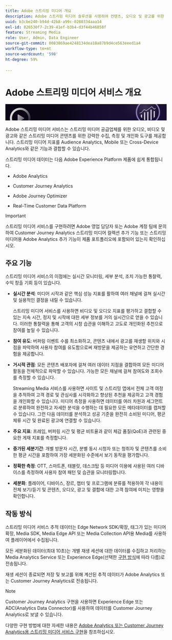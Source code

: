 ```yaml
---
title: Adobe 스트리밍 미디어 개요
description: Adobe 스트리밍 미디어 솔루션을 사용하여 컨텐츠, 오디오 및 광고를 위한 강력한 insight을 얻을 수 있습니다.
uuid: b3cbe240-b94d-42b8-a99c-0280334aaa14
exl-id: 826530f7-2c39-41ef-b3b4-d3f44b46858f
feature: Streaming Media
role: User, Admin, Data Engineer
source-git-commit: 0083869ae4248134dea18a87b9d4ce563eeed1a4
workflow-type: tm+mt
source-wordcount: '598'
ht-degree: 59%

---
```


# Adobe 스트리밍 미디어 서비스 개요

![Banner](./assets/media_analytics_banner.png)

Adobe 스트리밍 미디어 서비스는 스트리밍 미디어 공급업체를 위한 오디오, 비디오 및 광고와 같은 스트리밍 미디어 콘텐츠를 위한 강력한 수집, 측정 및 개인화 도구를 제공합니다. 스트리밍 미디어 지표를 Audience Analytics, Mobile 또는 Cross-Device Analytics와 같은 기능과 결합할 수 있습니다.

스트리밍 미디어 데이터는 다음 Adobe Experience Platform 제품에 쉽게 통합됩니다.

* Adobe Analytics

* Customer Journey Analytics

* Adobe Journey Optimizer

* Real-Time Customer Data Platform

>[!IMPORTANT]
>
>스트리밍 미디어 서비스를 구현하려면 Adobe 영업 담당자 또는 Adobe 계정 팀에 문의하여 Customer Journey Analytics 스트리밍 미디어 컬렉션 추가 기능 또는 스트리밍 미디어용 Adobe Analytics 추가 기능이 제품 포트폴리오에 포함되어 있는지 확인하십시오.

## 주요 기능

스트리밍 미디어 서비스의 이점에는 실시간 모니터링, 세부 분석, 조치 가능한 통찰력, 수익 창출 기회 등이 있습니다.

* **실시간 분석**: 미디어 시작과 같은 핵심 성능 지표를 활하여 여러 채널에 걸쳐 실시간 및 실용적인 결정을 내릴 수 있습니다.

  스트리밍 미디어 서비스를 사용하면 비디오 및 오디오 지표를 평가하고 결합할 수 있는 지속 시간, 정지 및 시작에 대한 세부 정보를 거의 실시간으로 얻을 수 있습니다. 이러한 통찰력을 통해 고객의 시청 습관을 이해하고 고도로 개인화된 추천으로 참여를 높일 수 있습니다.

* **참여 유도**: 버퍼링 이벤트 수를 최소화하고, 콘텐츠 내에서 광고를 재생할 위치와 시점을 파악하여 사용자 참여를 유도함으로써 재방문을 제공하는 유연하고 간단한 경험을 제공합니다.

* **거시적 관점**: 모든 콘텐츠 배포자에 걸쳐 여러 데이터 지점을 결합하여 모든 미디어 활동을 전체적으로 파악할 수 있습니다. 가능한 모든 채널에 걸쳐 참여도와 조회수를 측정할 수 있습니다.

  Streaming Media 서비스를 사용하면 사이트 및 스트리밍 앱에서 전체 고객 여정을 추적하여 고객 경로 및 관심사를 시각화하고 향상된 추천을 제공하고 고객 경험을 개인화할 수 있습니다.  미디어 측정을 사용하면 데이터를 여러 차원과 세그먼트로 분류하여 완전하고 자세한 분석을 수행하는 데 필요한 모든 메타데이터를 캡처할 수 있습니다. 그런 다음 데이터를 분석하고 성공 기준을 완전히 소비된 미디어, 평균 체류 시간 및 완료된 광고에 연결할 수 있습니다.

* **주요 지표**: 프레임, 버퍼링 시간 및 평균 비트율과 같이 체감 품질(QoE)과 관련된 중요한 게재 지표를 측정합니다.

* **증가된 세분기간**: 개별 방문자 시간, 분별 동시 시청자 또는 청취자 및 콘텐츠를 소비한 평균 시간을 포함하여 가장 세분화된 수준에서 보기 동작을 평가합니다.

* **정확한 측정**: OTT, 스마트폰, 태블릿, 데스크탑 등 미디어 이용에 사용된 여러 디바이스를 측정하여 사용자 참여 패턴 및 습관을 모니터링합니다.

* **세분화**: 플레이어, 디바이스, 장르, 챕터 및 프로그램에 분류를 적용하여 각 내용이 전체 보기/듣기 및 콘텐츠, 오디오, 광고 및 결합에 대한 고객 참여에 미치는 영향을 확인합니다.


## 작동 방식

스트리밍 미디어 서비스 추적 데이터는 Edge Network SDK/확장, 태그가 있는 미디어 확장, Media SDK, Media Edge API 또는 Media Collection API용 Media를 사용하여 플레이어에서 수집됩니다.

모든 세분화된 데이터(최대 10초)는 개별 재생 세션에 대한 데이터를 수집하고 처리하는 Media Analytics Service 또는 Experience Edge(선택한 [구현 방식](/help/implementation/overview.md)에 따라 다름)로 전송됩니다.

재생 세션이 종료되면 저장 및 보고를 위해 계산된 추적 데이터가 Adobe Analytics 또는 Customer Journey Analytics로 전송됩니다.

>[!NOTE]
>
>Customer Journey Analytics 구현을 사용하면 Experience Edge 또는 ADC(Analytics Data Connector)를 사용하여 데이터를 Customer Journey Analytics로 보낼 수 있습니다.


다양한 구현 방법에 대한 자세한 내용은 [Adobe Analytics 또는 Customer Journey Analytics용 스트리밍 미디어 서비스 구현](/help/implementation/overview.md)을 참조하십시오.

